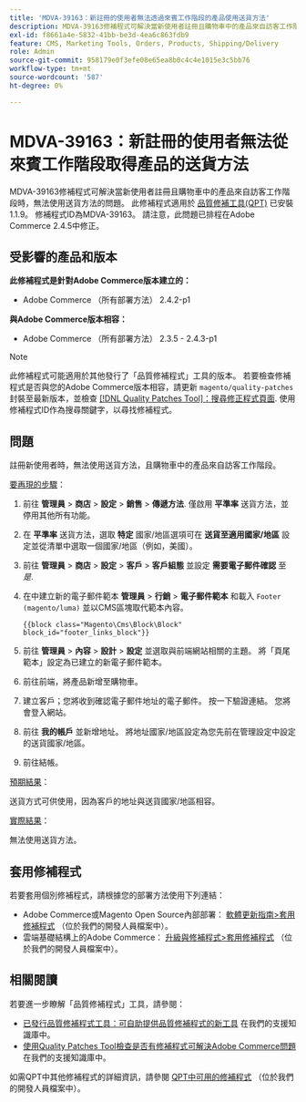 ```yaml
---
title: 'MDVA-39163：新註冊的使用者無法透過來賓工作階段的產品使用送貨方法'
description: MDVA-39163修補程式可解決當新使用者註冊且購物車中的產品來自訪客工作階段時，無法使用送貨方法的問題。 安裝[Quality Patches Tool (QPT)](/help/announcements/adobe-commerce-announcements/magento-quality-patches-released-new-tool-to-self-serve-quality-patches.md) 1.1.9後，即可使用此修補程式。 修補程式ID為MDVA-39163。 請注意，此問題已排程在Adobe Commerce 2.4.5中修正。
exl-id: f8661a4e-5832-41bb-be3d-4ea6c863fdb9
feature: CMS, Marketing Tools, Orders, Products, Shipping/Delivery
role: Admin
source-git-commit: 958179e0f3efe08e65ea8b0c4c4e1015e3c5bb76
workflow-type: tm+mt
source-wordcount: '587'
ht-degree: 0%

---
```


# MDVA-39163：新註冊的使用者無法從來賓工作階段取得產品的送貨方法

MDVA-39163修補程式可解決當新使用者註冊且購物車中的產品來自訪客工作階段時，無法使用送貨方法的問題。 此修補程式適用於 [品質修補工具(QPT)](/help/announcements/adobe-commerce-announcements/magento-quality-patches-released-new-tool-to-self-serve-quality-patches.md) 已安裝1.1.9。 修補程式ID為MDVA-39163。 請注意，此問題已排程在Adobe Commerce 2.4.5中修正。

## 受影響的產品和版本

**此修補程式是針對Adobe Commerce版本建立的：**

* Adobe Commerce （所有部署方法） 2.4.2-p1

**與Adobe Commerce版本相容：**

* Adobe Commerce （所有部署方法） 2.3.5 - 2.4.3-p1

>[!NOTE]
>
>此修補程式可能適用於其他發行了「品質修補程式」工具的版本。 若要檢查修補程式是否與您的Adobe Commerce版本相容，請更新 `magento/quality-patches` 封裝至最新版本，並檢查 [[!DNL Quality Patches Tool]：搜尋修正程式頁面](https://devdocs.magento.com/quality-patches/tool.html#patch-grid). 使用修補程式ID作為搜尋關鍵字，以尋找修補程式。

## 問題

註冊新使用者時，無法使用送貨方法，且購物車中的產品來自訪客工作階段。

<u>要再現的步驟</u>：

1. 前往 **管理員** > **商店** > **設定** > **銷售** > **傳遞方法**. 僅啟用 **平準率** 送貨方法，並停用其他所有功能。
1. 在 **平準率** 送貨方法，選取 **特定** 國家/地區選項可在 **送貨至適用國家/地區** 設定並從清單中選取一個國家/地區（例如，美國）。
1. 前往 **管理員** > **商店** > **設定** > **客戶** > **客戶組態** 並設定 **需要電子郵件確認** 至 _是_.
1. 在中建立新的電子郵件範本 **管理員** > **行銷** > **電子郵件範本** 和載入 `Footer (magento/luma)` 並以CMS區塊取代範本內容。

   ```CMS
   {{block class="Magento\Cms\Block\Block" block_id="footer_links_block"}}
   ```

1. 前往 **管理員** > **內容** > **設計** > **設定** 並選取與前端網站相關的主題。 將「頁尾範本」設定為已建立的新電子郵件範本。
1. 前往前端，將產品新增至購物車。
1. 建立客戶；您將收到確認電子郵件地址的電子郵件。 按一下驗證連結。 您將會登入網站。
1. 前往 **我的帳戶** 並新增地址。 將地址國家/地區設定為您先前在管理設定中設定的送貨國家/地區。
1. 前往結帳。

<u>預期結果</u>：

送貨方式可供使用，因為客戶的地址與送貨國家/地區相容。

<u>實際結果</u>：

無法使用送貨方法。

## 套用修補程式

若要套用個別修補程式，請根據您的部署方法使用下列連結：

* Adobe Commerce或Magento Open Source內部部署： [軟體更新指南>套用修補程式](https://devdocs.magento.com/guides/v2.4/comp-mgr/patching/mqp.html) （位於我們的開發人員檔案中）。
* 雲端基礎結構上的Adobe Commerce： [升級與修補程式>套用修補程式](https://devdocs.magento.com/cloud/project/project-patch.html) （位於我們的開發人員檔案中）。

## 相關閱讀

若要進一步瞭解「品質修補程式」工具，請參閱：

* [已發行品質修補程式工具：可自助提供品質修補程式的新工具](/help/announcements/adobe-commerce-announcements/magento-quality-patches-released-new-tool-to-self-serve-quality-patches.md) 在我們的支援知識庫中。
* [使用Quality Patches Tool檢查是否有修補程式可解決Adobe Commerce問題](/help/support-tools/patches-available-in-qpt-tool/check-patch-for-magento-issue-with-magento-quality-patches.md) 在我們的支援知識庫中。

如需QPT中其他修補程式的詳細資訊，請參閱 [QPT中可用的修補程式](https://devdocs.magento.com/quality-patches/tool.html#patch-grid) （位於我們的開發人員檔案中）。
